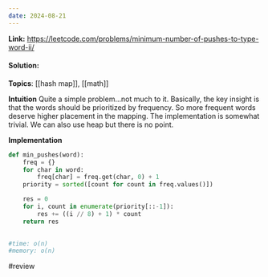 ```yaml
---
date: 2024-08-21
---
```

**Link:** https://leetcode.com/problems/minimum-number-of-pushes-to-type-word-ii/
#### Solution:

**Topics**: [[hash map]], [[math]]

**Intuition**
Quite a simple problem...not much to it. Basically, the key insight is that the words should be prioritized by frequency. So more frequent words deserve higher placement in the mapping. The implementation is somewhat trivial. We can also use heap but there is no point. 

**Implementation**
```python
def min_pushes(word):
	freq = {}
	for char in word:
		freq[char] = freq.get(char, 0) + 1
	priority = sorted([count for count in freq.values()])

	res = 0
	for i, count in enumerate(priority[::-1]):
		res += ((i // 8) + 1) * count
	return res
		

#time: o(n)
#memory: o(n)
```

#review 


